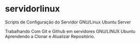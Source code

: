 # servidorlinux
Scripts de Configuração do Servidor GNU/Linux Ubuntu Server

Trabalhando Com Git e Github em servidores GNU/LINUX Ubuntu
Aprendendo a Clonar e Atualizar Repositório.
